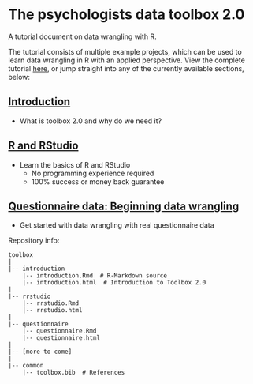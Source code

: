 # The psychologists data toolbox 2.0

A tutorial document on data wrangling with R. 

The tutorial consists of multiple example projects, which can be used to learn data wrangling in R with an applied perspective. View the complete tutorial [here](http://mvuorre.github.io/toolbox/index.html), or jump straight into any of the currently available sections, below:

## [Introduction](http://mvuorre.github.io/toolbox/introduction/introduction.html)

* What is toolbox 2.0 and why do we need it?

## [R and RStudio](http://mvuorre.github.io/toolbox/rrstudio/rrstudio.html)

* Learn the basics of R and RStudio
    - No programming experience required
    - 100% success or money back guarantee

## [Questionnaire data: Beginning data wrangling](http://mvuorre.github.io/toolbox/questionnaire/questionnaire.html)

* Get started with data wrangling with real questionnaire data


Repository info:

```
toolbox
|
|-- introduction
    |-- introduction.Rmd  # R-Markdown source
    |-- introduction.html  # Introduction to Toolbox 2.0
|
|-- rrstudio
    |-- rrstudio.Rmd
    |-- rrstudio.html
|
|-- questionnaire
    |-- questionnaire.Rmd
    |-- questionnaire.html
|
|-- [more to come]
|
|-- common
    |-- toolbox.bib  # References
```

